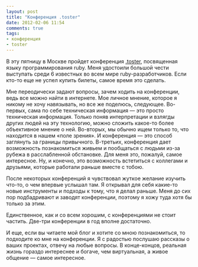 ```yaml
---
layout: post
title: "Конференция .toster"
date: 2012-02-06 11:54
comments: true
tags: 
- конференция
- toster
---
```


В эту пятницу в Москве пройдет конференция [.toster](http://toster.ru), посвященная языку программирования ruby. Меня
удостоили большой чести выступать среди 6 известных во всем мире ruby-разработчиков. Если кто-то еще не успел купить
билеты, самое время это сделать.

Мне переодически задают вопросы, зачем ходить на конференции, ведь все можно найти в интернете. Мое личное мнение,
которое я никому не хочу навязывать, но все же поделюсь, следующее. Во-первых, сама по себе техническая информация — это
просто техническая информация. Только поняв интерпретации и взлягды других людей на эту технологию, можно сложить
какое-то более объективное мнение о ней. Во-вторых, мы обычно ищем только то, что находится в нашем «поле зрения». И
конференция — это способ заглянуть за границы привычного. В-третьих, конференция дает возможность познакомиться живьем и
пообщаться с людьми из-за рубежа в расслабленной обстановке. Для меня это, пожалуй, самое интересное. Ну, и конечно, это
возможность встетиться с коллегами и друзьями, которые работали раньше вместе с тобою.

После некоторых конференций я чувствовал жуткое желание изучить что-то, о чем впервые услышал там. Я открывал для себя
какие-то новые инструменты и подходы к тому, что я делал раньше. Меня до сих пор подбадривают и заводят конференции,
поэтому я хожу туда хотя бы только за этим.

Единственное, как и со всем хорошим, с конференциями не стоит частить. Две-три конференции в год вполне достаточно.

И еще, если вы читаете мой блог и хотите со мною познакомиться, то подходите ко мне на конференции. Я с радостью
послушаю рассказы о ваших проектах, отвечу на любые вопросы. В конце-концов, реальная жизнь гораздо интереснее и богаче,
чем виртуальная, а живое общение — самое интересное.
